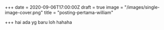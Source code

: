 +++
date = 2020-09-06T17:00:00Z
draft = true
image = "/images/single-image-cover.png"
title = "posting-pertama-william"

+++
hai ada yg baru loh hahaha